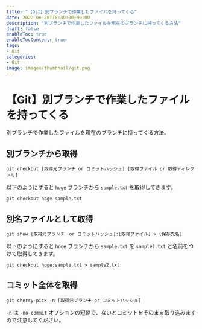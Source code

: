 ```yaml
---
title: "【Git】別ブランチで作業したファイルを持ってくる"
date: 2022-06-28T18:30:00+09:00
description: "別ブランチで作業したファイルを現在のブランチに持ってくる方法"
draft: false
enableToc: true
enableTocContent: true
tags: 
- Git
categories: 
- Git
image: images/thumbnail/git.png
---
```


# 【Git】別ブランチで作業したファイルを持ってくる
別ブランチで作業したファイルを現在のブランチに持ってくる方法。

## 別ブランチから取得
```
git checkout [取得元ブランチ or コミットハッシュ] [取得ファイル or 取得ディレクトリ]
```

以下のようにすると `hoge` ブランチから `sample.txt` を取得してきます。
```
git checkout hoge sample.txt
```

## 別名ファイルとして取得
```
git show [取得元ブランチ　or コミットハッシュ]:[取得ファイル] > [保存先名]
```

以下のようにすると `hoge` ブランチから `sample.txt` を `sample2.txt` と名前をつけて取得してきます。
```
git checkout hoge:sample.txt > sample2.txt
```

## コミット全体を取得
```
git cherry-pick -n [取得元ブランチ or コミットハッシュ]
```
`-n` は `-no-commit` オプションの短縮で、ないとコミットをそのまま取り込みますので注意してください。